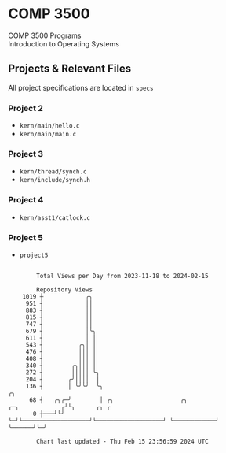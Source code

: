 # COMP 3500
COMP 3500 Programs  
Introduction to Operating Systems  
## Projects & Relevant Files
All project specifications are located in `specs`
### Project 2
- `kern/main/hello.c`
- `kern/main/main.c`
### Project 3
- `kern/thread/synch.c`
- `kern/include/synch.h`
### Project 4
- `kern/asst1/catlock.c`
### Project 5
- `project5`

```

        Total Views per Day from 2023-11-18 to 2024-02-15

        Repository Views
    1019 ┼            ╭╮
     951 ┤            ││
     883 ┤            ││
     815 ┤            ││
     747 ┤            ││
     679 ┤            │╰╮
     611 ┤            │ │
     543 ┤          ╭╮│ │
     476 ┤          │││ │
     408 ┤          │││ │
     340 ┤        ╭╮│││ │
     272 ┤        │││││ ╰╮
     204 ┤       ╭╯││││  │
     136 ┤       │ ╰╯╰╯  ╰╮                                                           ╭╮
      68 ┤   ╭╮╭─╯        │ ╭╮                   ╭╮                   ╭─╮            ╭╯╰╮      ╭╮ ╭
       0 ┼───╯╰╯          ╰─╯╰───────────────────╯╰───────────────────╯ ╰────────────╯  ╰──────╯╰─╯

        Chart last updated - Thu Feb 15 23:56:59 2024 UTC
        
```
